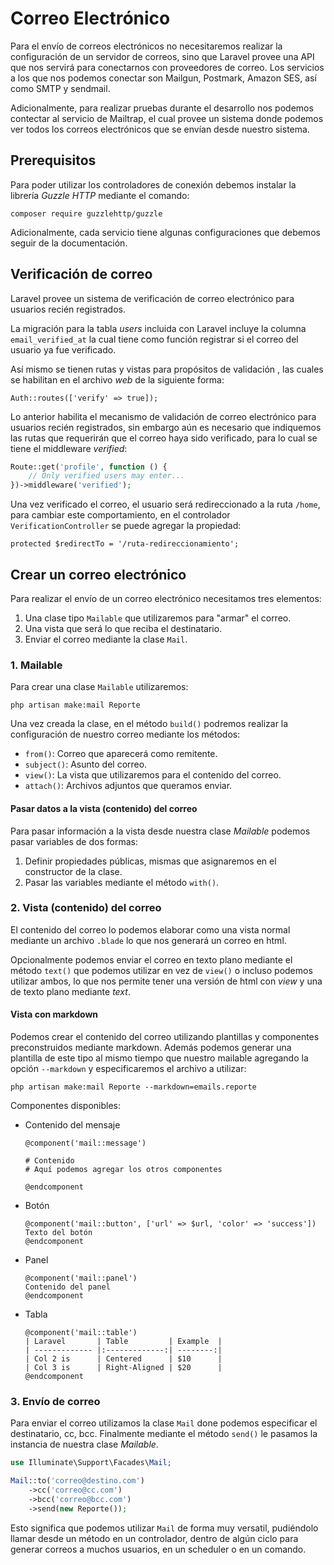 # Correo Electrónico

Para el envío de correos electrónicos no necesitaremos realizar la configuración de un servidor de correos, sino que Laravel provee una API que nos servirá para conectarnos con proveedores de correo. Los servicios a los que nos podemos conectar son Mailgun, Postmark, Amazon SES, así como SMTP y sendmail.

Adicionalmente, para realizar pruebas durante el desarrollo nos podemos contectar al servicio de Mailtrap, el cual provee un sistema donde podemos ver todos los correos electrónicos que se envían desde nuestro sistema.

## Prerequisitos

Para poder utilizar los controladores de conexión debemos instalar la librería *Guzzle HTTP* mediante el comando:

`composer require guzzlehttp/guzzle`

Adicionalmente, cada servicio tiene algunas configuraciones que debemos seguir de la documentación.

## Verificación de correo

Laravel provee un sistema de verificación de correo electrónico para usuarios recién registrados.

La migración para la tabla *users* incluida con Laravel incluye la columna `email_verified_at` la cual tiene como función registrar si el correo del usuario ya fue verificado.

Así mismo se tienen rutas y vistas para propósitos de validación , las cuales se habilitan en el archivo *web* de la siguiente forma:

`Auth::routes(['verify' => true]);`

Lo anterior habilita el mecanismo de validación de correo electrónico para usuarios recién registrados, sin embargo aún es necesario que indiquemos las rutas que requerirán que el correo haya sido verificado, para lo cual se tiene el middleware *verified*:

```php
Route::get('profile', function () {
    // Only verified users may enter...
})->middleware('verified');
```

Una vez verificado el correo, el usuario será redireccionado a la ruta `/home`, para cambiar este comportamiento, en el controlador `VerificationController` se puede agregar la propiedad:

`protected $redirectTo = '/ruta-redireccionamiento';`

## Crear un correo electrónico

Para realizar el envío de un correo electrónico necesitamos tres elementos:

1. Una clase tipo `Mailable` que utilizaremos para "armar" el correo.
2. Una vista que será lo que reciba el destinatario.
3. Enviar el correo mediante la clase `Mail`.

### 1. Mailable

Para crear una clase `Mailable` utilizaremos:

`php artisan make:mail Reporte`

Una vez creada la clase, en el método `build()` podremos realizar la configuración de nuestro correo mediante los métodos:

* `from()`: Correo que aparecerá como remitente.
* `subject()`: Asunto del correo.
* `view()`: La vista que utilizaremos para el contenido del correo.
* `attach()`: Archivos adjuntos que queramos enviar.

#### Pasar datos a la vista (contenido) del correo

Para pasar información a la vista desde nuestra clase *Mailable* podemos pasar variables de dos formas:

1. Definir propiedades públicas, mismas que asignaremos en el constructor de la clase.
2. Pasar las variables mediante el método `with()`.


### 2. Vista (contenido) del correo

El contenido del correo lo podemos elaborar como una vista normal mediante un archivo `.blade` lo que nos generará un correo en html.

Opcionalmente podemos enviar el correo en texto plano mediante el método `text()` que podemos utilizar en vez de `view()` o incluso podemos utilizar ambos, lo que nos permite tener una versión de html con *view* y una de texto plano mediante *text*.

#### Vista con markdown

Podemos crear el contenido del correo utilizando plantillas y componentes preconstruidos mediante markdown. Además podemos generar una plantilla de este tipo al mismo tiempo que nuestro mailable agregando la opción `--markdown` y especificaremos el archivo a utilizar:

`php artisan make:mail Reporte --markdown=emails.reporte`

Componentes disponibles:

* Contenido del mensaje

	```
	@component('mail::message')
	
	# Contenido
	# Aquí podemos agregar los otros componentes
	
	@endcomponent
	```
* Botón

	```
	@component('mail::button', ['url' => $url, 'color' => 'success'])
	Texto del botón
	@endcomponent
	```
* Panel

	```
	@component('mail::panel')
	Contenido del panel
	@endcomponent
	```

* Tabla

	```
	@component('mail::table')
	| Laravel       | Table         | Example  |
	| ------------- |:-------------:| --------:|
	| Col 2 is      | Centered      | $10      |
	| Col 3 is      | Right-Aligned | $20      |
	@endcomponent
	```

### 3. Envío de correo

Para enviar el correo utilizamos la clase `Mail` done podemos especificar el destinatario, cc, bcc. Finalmente mediante el método `send()` le pasamos la instancia de nuestra clase *Mailable*.

```php
use Illuminate\Support\Facades\Mail;

Mail::to('correo@destino.com')
    ->cc('correo@cc.com')
    ->bcc('correo@bcc.com')
    ->send(new Reporte());
```

Esto significa que podemos utilizar `Mail` de forma muy versatil, pudiéndolo llamar desde un método en un controlador, dentro de algún ciclo para generar correos a muchos usuarios, en un scheduler o en un comando.